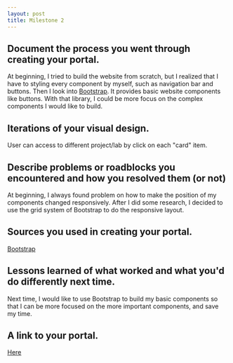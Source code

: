 ```yaml
---
layout: post
title: Milestone 2
---
```


## Document the process you went through creating your portal.
At beginning, I tried to build the website from scratch, but I realized that I have to styling every component by myself, such as navigation bar and buttons. Then I look into [Bootstrap](http://getbootstrap.com/). It provides basic website components like buttons. With that library, I could be more focus on the complex components I would like to build.

## Iterations of your visual design.
User can access to different project/lab by click on each "card" item.

## Describe problems or roadblocks you encountered and how you resolved them (or not)
At beginning, I always found problem on how to make the position of my components changed responsively. After I did some research, I decided to use the grid system of Bootstrap to do the responsive layout.

## Sources you used in creating your portal.
[Bootstrap](http://getbootstrap.com/)

## Lessons learned of what worked and what you'd do differently next time.
Next time, I would like to use Bootstrap to build my basic components so that I can be more focused on the more important components, and save my time.

## A link to your portal.
[Here](http://creative.colorado.edu/~liso9349/fwd/)
